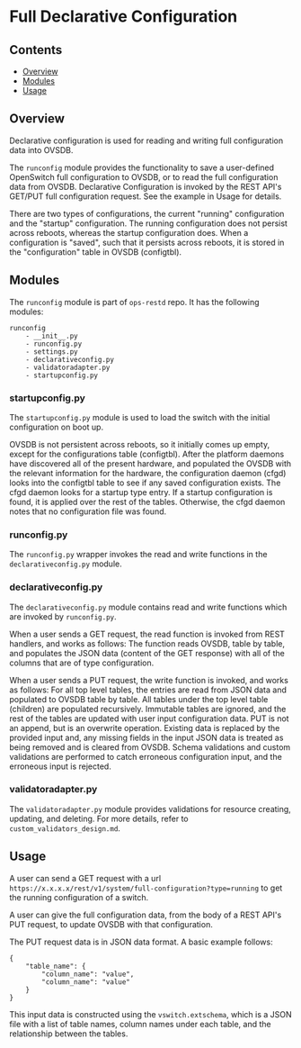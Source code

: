# Full Declarative Configuration

## Contents
- [Overview](#overview)
- [Modules](#modules)
- [Usage](#usage)

## Overview
Declarative configuration is used for reading and writing full configuration data into OVSDB.

The ```runconfig``` module  provides the functionality to save a user-defined OpenSwitch full configuration to OVSDB, or to read the full configuration data from OVSDB.  Declarative Configuration is invoked by the REST API's GET/PUT full configuration request. See the example in Usage for details.

There are two types of configurations, the current "running" configuration and the "startup" configuration. The running configuration does not persist across reboots, whereas the startup configuration does.  When a configuration is "saved", such that it persists across reboots, it is stored in the "configuration" table in OVSDB (configtbl).

## Modules
The ```runconfig``` module is part of  ```ops-restd``` repo. It has the following modules:
```
runconfig
    - __init__.py
    - runconfig.py
    - settings.py
    - declarativeconfig.py
    - validatoradapter.py
    - startupconfig.py
```

### startupconfig.py
The ```startupconfig.py``` module is used to load the switch with the initial configuration on boot up.

OVSDB is not persistent across reboots, so it initially comes up empty, except for the configurations table (configtbl). After the platform daemons have discovered all of the present hardware, and populated the OVSDB with the relevant information for the hardware, the configuration daemon (cfgd) looks into the configtbl table to see if any saved configuration exists. The cfgd daemon looks for a startup type entry. If a startup configuration is found, it is applied over the rest of the tables. Otherwise, the cfgd daemon notes that no configuration file was found.

### runconfig.py
The ```runconfig.py``` wrapper invokes the read and write functions in the ```declarativeconfig.py``` module.

### declarativeconfig.py
The ```declarativeconfig.py``` module contains read and write functions which are invoked by ```runconfig.py```.

When a user sends a GET request, the read function is invoked from REST handlers, and works as follows: The function reads OVSDB, table by table, and populates the JSON data (content of the GET response) with all of the columns that are of type configuration.

When a user sends a PUT request, the write function is invoked, and works as follows: For all top level tables, the entries are read from JSON data and populated to OVSDB table by table. All tables under the top level table (children) are populated recursively. Immutable tables are ignored, and the rest of the tables are updated with user input configuration data. PUT is not an append, but is an overwrite operation. Existing data is replaced by the provided input and, any missing fields in the input JSON data is treated as being removed and is cleared from OVSDB. Schema validations and custom validations are performed to catch erroneous configuration input, and the erroneous input is rejected.

### validatoradapter.py
The ```validatoradapter.py``` module provides validations for resource creating, updating, and deleting. For more details, refer to ```custom_validators_design.md```.

## Usage
A user can send a GET request with a url ```https://x.x.x.x/rest/v1/system/full-configuration?type=running``` to get the running configuration of a switch.

A user can give the full configuration data, from the body of a REST API's PUT request, to update OVSDB with that configuration.

The PUT request data is in JSON data format. A basic example follows:
```
{
    "table_name": {
        "column_name": "value",
        "column_name": "value"
    }
}
```
This input data is constructed using the ```vswitch.extschema```, which is a JSON file with a list of table names, column names under each table, and the relationship between the tables.
